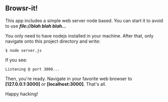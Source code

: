 Browsr-it!
---------------

This app includes a simple web server node based. You can start it to avoid to use ***file://blah blah blah...***

You only need to have nodejs installed in your machine. After that, only navigate onto this project directory and write:

```
$ node server.js
```

If you see:

```
Listening @ port 3000...
```

Then, you're ready. Navigate in your favorite web browser to **[127.0.0.1:3000]** or **[localhost:3000]**. That's all.

Happy hacking!

[127.0.0.1:80]: http://127.0.0.1:3000/
[localhost:80]: http://localhost:3000/